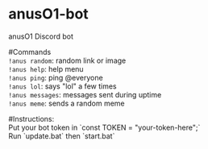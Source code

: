 # anusO1-bot
anusO1 Discord bot<p>
  #Commands<br>
  `!anus random`: random link or image <br>
  `!anus help`: help menu <br>
  `!anus ping`: ping @everyone<br>
  `!anus lol`: says "lol" a few times<br>
  `!anus messages`: messages sent during uptime<br>
`!anus meme`: sends a random meme<br>
<p>
  #Instructions:<br>
  Put your bot token in `const TOKEN = "your-token-here";`<br>
  Run `update.bat` then `start.bat`<br>

